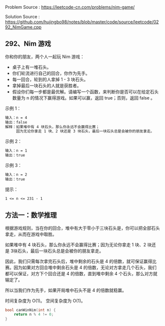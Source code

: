 <!--
 * @Author : Hu Jingbo
 * @Date   : 2021-09-18
-->

Problem Source : <https://leetcode-cn.com/problems/nim-game/>

Solution Source : <https://github.com/hujingbo98/notes/blob/master/code/source/leetcode/0292_NimGame.cpp>

## 292、Nim 游戏

你和你的朋友，两个人一起玩 Nim 游戏：

- 桌子上有一堆石头。
- 你们轮流进行自己的回合，你作为先手。
- 每一回合，轮到的人拿掉 1 - 3 块石头。
- 拿掉最后一块石头的人就是获胜者。
- 假设你们每一步都是最优解。请编写一个函数，来判断你是否可以在给定石头数量为 n 
  的情况下赢得游戏。如果可以赢，返回 true；否则，返回 false 。

示例 1：

```txt
输入：n = 4
输出：false 
解释：如果堆中有 4 块石头，那么你永远不会赢得比赛；
     因为无论你拿走 1 块、2 块还是 3 块石头，最后一块石头总是会被你的朋友拿走。
```

示例 2：

```txt
输入：n = 1
输出：true
```

示例 3：

```txt
输入：n = 2
输出：true
```

提示：

```txt
1 <= n <= 231 - 1
```

## 方法一：数学推理

根据游戏规则，当在你的回合，堆中有大于零小于三块石头是，你可以把全部石头拿走，从而在游戏中取胜。

如果堆中有 4 块石头，那么你永远不会赢得比赛；因为无论你拿走 1 块、2 块还是 3块石头，最后一块石头总是会被你的朋友拿走。

因此，我们只需每次拿完石头后，堆中剩余的石头是 4 的倍数，就可保证赢得比赛。因为如果对方回合堆中剩余石头是 4 的倍数，无论对方拿走几个石头，我们都可以保证，对方下个回合还是 4 的倍数，直到堆中剩余 4 个石头，那么对方就输定了。

所以当我们作为先手，如果开局堆中石头不是 4 的倍数就稳赢。

时间复杂度为 O(1)。
空间复杂度为 O(1)。

```c++
bool canWinNim(int n) {
    return n % 4 != 0;
}
```
